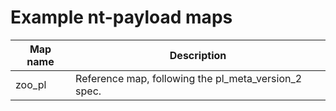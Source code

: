 # Example nt-payload maps

| Map name | Description |
|-|-|
| zoo_pl | Reference map, following the pl_meta_version_2 spec. |
